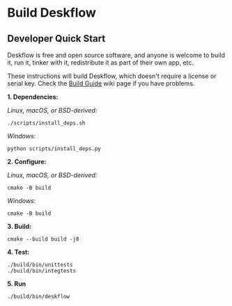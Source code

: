 # Build Deskflow

## Developer Quick Start

Deskflow is free and open source software, and anyone is welcome to build it,
run it, tinker with it, redistribute it as part of their own app, etc.

These instructions will build Deskflow, which doesn't require a license
or serial key. Check the [Build Guide](https://github.com/deskflow/deskflow/wiki/Build-Guide)
wiki page if you have problems.

**1. Dependencies:**

*Linux, macOS, or BSD-derived:*
```
./scripts/install_deps.sh
```

*Windows:*
```
python scripts/install_deps.py
```

**2. Configure:**

*Linux, macOS, or BSD-derived:*
```
cmake -B build
```

*Windows:*
```
cmake -B build
```

**3. Build:**
```
cmake --build build -j8
```

**4. Test:**
```
./build/bin/unittests
./build/bin/integtests
```

**5. Run**
```
./build/bin/deskflow
```
